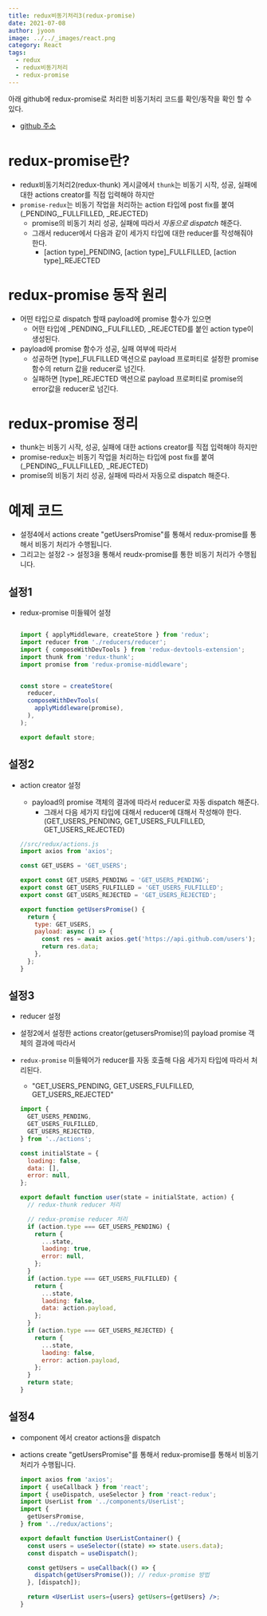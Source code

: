 ```yaml
---
title: redux비동기처리3(redux-promise)
date: 2021-07-08
author: jyoon
image: ../../_images/react.png
category: React
tags:
  - redux
  - redux비동기처리
  - redux-promise
---
```


아래 github에 redux-promise로 처리한 비동기처리 코드를 확인/동작을 확인 할 수 있다.

* [github 주소](https://github.com/happyjy/learning-2021-redux/tree/6.3%EB%B9%84%EB%8F%99%EA%B8%B0(redux-promise))

# redux-promise란?

* redux비동기처리2(redux-thunk) 게시글에서 `thunk`는 비동기 시작, 성공, 실패에 대한 actions creator를 직접 입력해야 하지만
* `promise-redux`는 비동기 작업을 처리하는 action 타입에 post fix를 붙여 (_PENDING,_FULLFILLED, _REJECTED)
  * promise의 비동기 처리 성공, 실패에 따라서 _자동으로 dispatch_ 해준다.
  * 그래서 reducer에서 다음과 같이 세가지 타입에 대한 reducer를 작성해줘야한다.
    * [action type]_PENDING, [action type]_FULLFILLED, [action type]_REJECTED

# redux-promise 동작 원리

* 어떤 타입으로 dispatch 할때 payload에 promise 함수가 있으면
  * 어떤 타입에 _PENDING,_FULFILLED, _REJECTED를 붙인 action type이 생성된다.
* payload에 promise 함수가 성공, 실패 여부에 따라서
  * 성공하면 [type]_FULFILLED 액션으로 payload 프로퍼티로 설정한 promise함수의 return 값을 reducer로 넘긴다.
  * 실패하면 [type]_REJECTED 액션으로 payload 프로퍼티로 promise의 error값을 reducer로 넘긴다.

# redux-promise 정리

* thunk는 비동기 시작, 성공, 실패에 대한 actions creator를 직접 입력해야 하지만
* promise-redux는 비동기 작업을 처리하는 타입에 post fix를 붙여 (_PENDING,_FULLFILLED, _REJECTED)
* promise의 비동기 처리 성공, 실패에 따라서 자동으로 dispatch 해준다.

# 예제 코드

* 설정4에서 actions create "getUsersPromise"를 통해서 redux-promise를 통해서 비동기 처리가 수행됩니다.
* 그리고는 설정2 -> 설정3을 통해서 reudx-promise를 통한 비동기 처리가 수행됩니다.

## 설정1

* redux-promise 미들웨어 설정

  ```jsx

  import { applyMiddleware, createStore } from 'redux';
  import reducer from './reducers/reducer';
  import { composeWithDevTools } from 'redux-devtools-extension';
  import thunk from 'redux-thunk';
  import promise from 'redux-promise-middleware';


  const store = createStore(
    reducer,
    composeWithDevTools(
      applyMiddleware(promise),
    ),
  );

  export default store;

  ```

## 설정2

* action creator 설정
  * payload의 promise 객체의 결과에 따라서 reducer로 자동 dispatch 해준다.
    * 그래서 다음 세가지 타입에 대해서 reducer에 대해서 작성해야 한다.(GET_USERS_PENDING, GET_USERS_FULFILLED, GET_USERS_REJECTED)

  ```js
  //src/redux/actions.js
  import axios from 'axios';

  const GET_USERS = 'GET_USERS';

  export const GET_USERS_PENDING = 'GET_USERS_PENDING';
  export const GET_USERS_FULFILLED = 'GET_USERS_FULFILLED';
  export const GET_USERS_REJECTED = 'GET_USERS_REJECTED';

  export function getUsersPromise() {
    return {
      type: GET_USERS,
      payload: async () => {
        const res = await axios.get('https://api.github.com/users');
        return res.data;
      },
    };
  }

  ```

## 설정3

* reducer 설정
* 설정2에서 설정한 actions creator(getusersPromise)의 payload promise 객체의 결과에 따라서
* `redux-promise` 미들웨어가 reducer를 자동 호출해 다음 세가지 타입에 따라서 처리된다.
  * "GET_USERS_PENDING, GET_USERS_FULFILLED, GET_USERS_REJECTED"

  ```jsx
  import {
    GET_USERS_PENDING,
    GET_USERS_FULFILLED,
    GET_USERS_REJECTED,
  } from '../actions';

  const initialState = {
    loading: false,
    data: [],
    error: null,
  };

  export default function user(state = initialState, action) {
    // redux-thunk reducer 처리

    // redux-promise reducer 처리
    if (action.type === GET_USERS_PENDING) {
      return {
        ...state,
        laoding: true,
        error: null,
      };
    }
    if (action.type === GET_USERS_FULFILLED) {
      return {
        ...state,
        laoding: false,
        data: action.payload,
      };
    }
    if (action.type === GET_USERS_REJECTED) {
      return {
        ...state,
        laoding: false,
        error: action.payload,
      };
    }
    return state;
  }
  ```

## 설정4

* component 에서 creator actions을 dispatch
* actions create "getUsersPromise"를 통해서 redux-promise를 통해서 비동기 처리가 수행됩니다.

  ```jsx
  import axios from 'axios';
  import { useCallback } from 'react';
  import { useDispatch, useSelector } from 'react-redux';
  import UserList from '../components/UserList';
  import {
    getUsersPromise,
  } from '../redux/actions';

  export default function UserListContainer() {
    const users = useSelector((state) => state.users.data);
    const dispatch = useDispatch();

    const getUsers = useCallback(() => {
      dispatch(getUsersPromise()); // redux-promise 방법
    }, [dispatch]);

    return <UserList users={users} getUsers={getUsers} />;
  }

  ```
